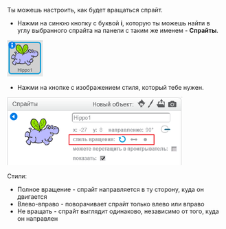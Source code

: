 Ты можешь настроить, как будет вращаться спрайт.

- Нажми на синюю кнопку с буквой **i**, которую ты можешь найти в углу выбранного спрайта на панели с таким же именем - **Спрайты**.

![Щёлкни на кнопке i](images/click-i.png)

- Нажми на кнопке с изображением стиля, который тебе нужен.

![Разные стили поворота](images/rotation-style.png)

Стили:

- Полное вращение - спрайт направляется в ту сторону, куда он двигается
- Влево-вправо - поворачивает спрайт только влево или вправо
- Не вращать - спрайт выглядит одинаково, независимо от того, куда он направлен